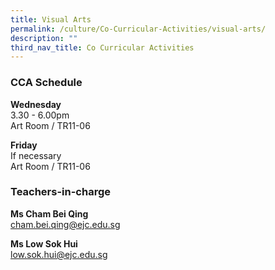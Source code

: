 ```yaml
---
title: Visual Arts
permalink: /culture/Co-Curricular-Activities/visual-arts/
description: ""
third_nav_title: Co Curricular Activities
---
```

### CCA Schedule

**Wednesday**  
3.30 - 6.00pm  
Art Room / TR11-06

**Friday**  
If necessary  
Art Room / TR11-06

### Teachers-in-charge

**Ms Cham Bei Qing**  
[cham.bei.qing@ejc.edu.sg](mailto:cham.bei.qing@ejc.edu.sg)

**Ms Low Sok Hui**     
[low.sok.hui@ejc.edu.sg](mailto:candice.chua@ejc.edu.sg)